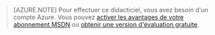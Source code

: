 ﻿> [AZURE.NOTE]
> Pour effectuer ce didacticiel, vous avez besoin d'un compte Azure. Vous pouvez <a href="http://www.windowsazure.com/pricing/member-offers/msdn-benefits-details/" target="_blank">activer les avantages de votre abonnement MSDN</a> ou <a href="http://www.windowsazure.com/pricing/free-trial/" target="_blank">obtenir une version d'évaluation gratuite</a>.

<!--HONumber=47-->
